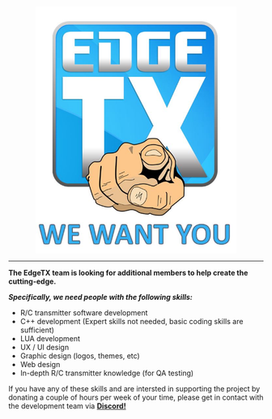 <p align="center">
<a href="url"><img src="https://github.com/EdgeTX/edgetx.github.io/blob/master/images/wantyou.jpg" align="center" height="488" width="396"></a>

---
**The EdgeTX team is looking for additional members to help create the cutting-edge.**
  
***Specifically, we need people with the following skills:***
  
* R/C transmitter software development 
* C++ development (Expert skills not needed, basic coding skills are sufficient)
* LUA development
* UX / UI design
* Graphic design (logos, themes, etc)
* Web design
* In-depth R/C transmitter knowledge (for QA testing)

If you have any of these skills and are intersted in supporting the project by donating a couple of hours per week of your time, please get in contact with the development team via **[Discord!](https://discord.gg/wF9wUKnZ6H)** 



